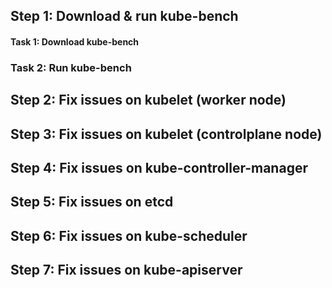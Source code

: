 ## Step 1: Download & run kube-bench

#### Task 1: Download kube-bench

### Task 2: Run kube-bench

## Step 2: Fix issues on kubelet (worker node)

## Step 3: Fix issues on kubelet (controlplane node)

## Step 4: Fix issues on kube-controller-manager

## Step 5: Fix issues on etcd

## Step 6: Fix issues on kube-scheduler

## Step 7: Fix issues on kube-apiserver
